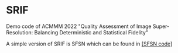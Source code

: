# SRIF
Demo code of ACMMM 2022 "Quality Assessment of Image Super-Resolution: Balancing Deterministic and Statistical Fidelity"

A simple version of SRIF is SFSN which can be found in  [[SFSN code]](https://github.com/weizhou-geek/SFSN) 
